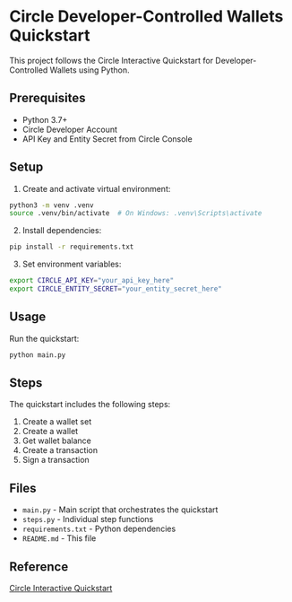 # Circle Developer-Controlled Wallets Quickstart

This project follows the Circle Interactive Quickstart for Developer-Controlled Wallets using Python.

## Prerequisites

- Python 3.7+
- Circle Developer Account
- API Key and Entity Secret from Circle Console

## Setup

1. Create and activate virtual environment:
```bash
python3 -m venv .venv
source .venv/bin/activate  # On Windows: .venv\Scripts\activate
```

2. Install dependencies:
```bash
pip install -r requirements.txt
```

3. Set environment variables:
```bash
export CIRCLE_API_KEY="your_api_key_here"
export CIRCLE_ENTITY_SECRET="your_entity_secret_here"
```

## Usage

Run the quickstart:
```bash
python main.py
```

## Steps

The quickstart includes the following steps:
1. Create a wallet set
2. Create a wallet
3. Get wallet balance
4. Create a transaction
5. Sign a transaction

## Files

- `main.py` - Main script that orchestrates the quickstart
- `steps.py` - Individual step functions
- `requirements.txt` - Python dependencies
- `README.md` - This file

## Reference

[Circle Interactive Quickstart](https://developers.circle.com/interactive-quickstarts/dev-controlled-wallets) 